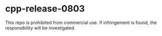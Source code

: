 # cpp-release-0803
This repo is prohibited from commercial use. If infringement is found, the responsibility will be investigated.
